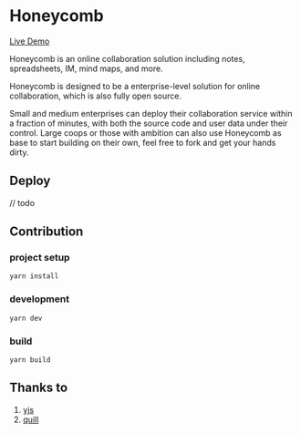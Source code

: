 # Honeycomb

[Live Demo](https://honeycomb.chummy.fun/)

Honeycomb is an online collaboration solution including notes, spreadsheets, IM, mind maps, and more.

Honeycomb is designed to be a enterprise-level solution for online collaboration, which is also fully open source. 

Small and medium enterprises can deploy their collaboration service within a fraction of minutes, with both the
source code and user data under their control. Large coops or those with ambition can also use Honeycomb as base
to start building on their own, feel free to fork and get your hands dirty.

## Deploy

// todo

## Contribution

### project setup
```
yarn install
```

### development
```
yarn dev
```

### build
```
yarn build
```

## Thanks to
1. [yjs](https://github.com/yjs/yjs)
2. [quill](https://github.com/quilljs/quill)
